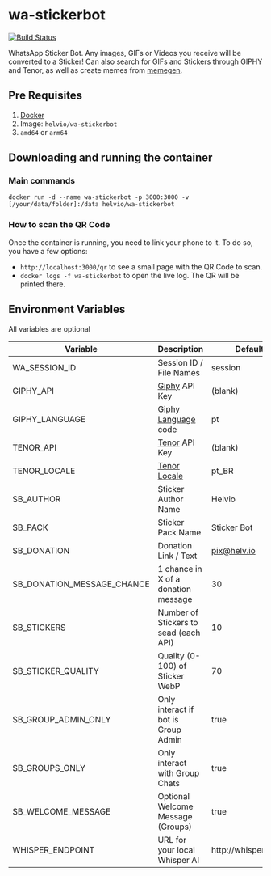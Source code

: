 # wa-stickerbot

[![Build Status](https://jenkins.helv.io/buildStatus/icon?job=helvio%2Fwa-stickerbot)](https://jenkins.helv.io/job/helvio/job/wa-stickerbot/)

WhatsApp Sticker Bot. Any images, GIFs or Videos you receive will be converted to a Sticker!
Can also search for GIFs and Stickers through GIPHY and Tenor, as well as create memes from [memegen].

## Pre Requisites

1. [Docker]
2. Image: `helvio/wa-stickerbot`
3. `amd64` or `arm64`

## Downloading and running the container

### Main commands

`docker run -d --name wa-stickerbot -p 3000:3000 -v [/your/data/folder]:/data helvio/wa-stickerbot`

### How to scan the QR Code

Once the container is running, you need to link your phone to it. To do so, you have a few options:

- `http://localhost:3000/qr` to see a small page with the QR Code to scan.
- `docker logs -f wa-stickerbot` to open the live log. The QR will be printed there.

## Environment Variables

All variables are optional

| Variable                   | Description                           | Default             |
| -------------------------- | ------------------------------------- | ------------------- |
| WA_SESSION_ID              | Session ID / File Names               | session             |
| GIPHY_API                  | [Giphy] API Key                       | (blank)             |
| GIPHY_LANGUAGE             | [Giphy Language] code                 | pt                  |
| TENOR_API                  | [Tenor] API Key                       | (blank)             |
| TENOR_LOCALE               | [Tenor Locale]                        | pt_BR               |
| SB_AUTHOR                  | Sticker Author Name                   | Helvio              |
| SB_PACK                    | Sticker Pack Name                     | Sticker Bot         |
| SB_DONATION                | Donation Link / Text                  | pix@helv.io         |
| SB_DONATION_MESSAGE_CHANCE | 1 chance in X of a donation message   | 30                  |
| SB_STICKERS                | Number of Stickers to sead (each API) | 10                  |
| SB_STICKER_QUALITY         | Quality (0-100) of Sticker WebP       | 70                  |
| SB_GROUP_ADMIN_ONLY        | Only interact if bot is Group Admin   | true                |
| SB_GROUPS_ONLY             | Only interact with Group Chats        | true                |
| SB_WELCOME_MESSAGE         | Optional Welcome Message (Groups)     | true                |
| WHISPER_ENDPOINT           | URL for your local Whisper AI         | http://whisper:9000 |

[docker]: https://docs.docker.com/engine/install/
[giphy]: https://developers.giphy.com/branch/master/docs/api/
[giphy language]: https://developers.giphy.com/docs/optional-settings/#language-support
[tenor]: https://tenor.com/gifapi
[tenor locale]: https://developers.google.com/tenor/guides/localization
[memegen]: https://github.com/jacebrowning/memegen
